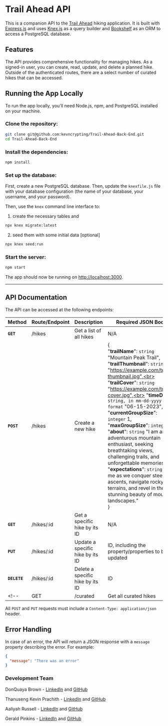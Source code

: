 # Trail Ahead API

This is a companion API to the [Trail Ahead](https://github.com/DQuaya/Trail-Ahead-Front-End) hiking application. It is built with [Express.js](https://expressjs.com/) and uses [Knex.js](http://knexjs.org/) as a query builder and [Bookshelf](https://bookshelfjs.org/) as an ORM to access a PostgreSQL database.

## Features

The API provides comprehensive functionality for managing hikes. As a signed-in user, you can create, read, update, and delete a planned hike. Outside of the authenticated routes, there are a select number of curated hikes that can be accessed.

## Running the App Locally

To run the app locally, you'll need Node.js, npm, and PostgreSQL installed on your machine.

### Clone the repository:

```bash
git clone git@github.com:kevncrypting/Trail-Ahead-Back-End.git
cd Trail-Ahead-Back-End
```

### Install the dependencies:

```bash
npm install
```

### Set up the database:

First, create a new PostgreSQL database. Then, update the `knexfile.js` file with your database configuration (the name of your database, your username, and your password).

Then, use the `knex` command line interface to:

1. create the necessary tables and 


```bash
npx knex migrate:latest
```
2. seed them with some initial data [optional]

```bash
npx knex seed:run
```

### Start the server:

```bash
npm start
```

The app should now be running on [http://localhost:3000](http://localhost:3000).

----

## API Documentation

The API can be accessed at the following endpoints:


| **Method**  | **Route/Endpoint**       | **Description**                                  | **Required JSON Body**                             |
|-------------|--------------------------|--------------------------------------------------|----------------------------------------------------|
| **`GET`**   | /hikes                   | Get a list of all hikes                          | N/A                                                |
| **`POST`**  | /hikes                   | Create a new hike                                | {<br>    "**trailName**": `string` "Mountain Peak Trail",<br>    "**trailThumbnail**": `string` "https://example.com/trail1-thumbnail.jpg",<br>    "**trailCover**": `string` "https://example.com/trail1-cover.jpg",<br>    "**timeDate**": `string, in mm-dd-yyyy format` "06-15-2023",<br>    "**currentGroupSize**": `integer` 1,<br>    "**maxGroupSize**": `integer` 3,<br>    "**about**": `string` "I am an adventurous mountain enthusiast, seeking breathtaking views, challenging trails, and unforgettable memories!",<br>    "**expectations**": `string` "Join me as we conquer steep ascents, navigate rocky terrains, and revel in the stunning beauty of mountain landscapes."<br>}                     |
| **`GET`**   | /hikes/:id               | Get a specific hike by its ID                    | N/A                                                |
| **`PUT`**   | /hikes/:id               | Update a specific hike by its ID                 | ID, including the property/properties to be updated|
| **`DELETE`**| /hikes/:id               | Delete a specific hike by its ID                 | ID                                                 |
<!-- | GET         | /curated                 | Get all curated hikes                            | N/A                                          | -->

All `POST` and `PUT` requests must include a `Content-Type: application/json` header.

## Error Handling

In case of an error, the API will return a JSON response with a `message` property describing the error. For example:

```json
{
  "message": "There was an error"
}
```

### Development Team
DonQuaya Brown - [LinkedIn](https://www.linkedin.com/in/donquayabrown/) and [GitHub](https://github.com/DQuaya)

Thanuseng Kevin Prachith - [LinkedIn](https://www.linkedin.com/in/tkprachith/) and [GitHub](https://github.com/kevncrypting)

Aaliyah Russell - [LinkedIn](https://www.linkedin.com/in/aaliyah-russell-80900a1b5/) and [GitHub](https://github.com/Azrussell)

Gerald Pinkins - [LinkedIn](https://www.linkedin.com/in/gerald-pinkins/) and [GitHub](https://github.com/GeraldPinkinsJr)
